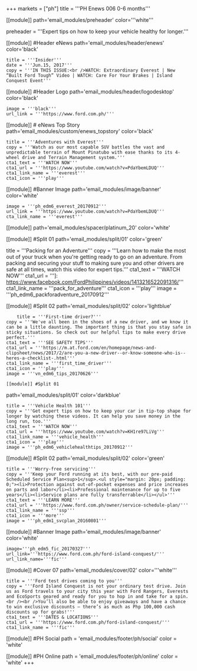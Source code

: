 +++
markets = ["ph"]
title = '''PH Enews 006 0-6 months'''

[[module]]
path='email_modules/preheader'
color='''white'''

preheader = '''Expert tips on how to keep your vehicle healthy for longer.'''

[[module]] #Header eNews
path='email_modules/header/enews'
color='black'

	title = '''Insider'''
	date = '''Jun.15, 2017'''
	copy = '''IN THIS ISSUE:<br />WATCH: Extraordinary Everest | New “Built Ford Tough” Video | WATCH: Care For Your Brakes | Island Conquest Event'''

[[module]] #Header Logo
path='email_modules/header/logodesktop'
color='black'

	image = '''black'''
	url_link = '''https://www.ford.com.ph/'''
 
[[module]] # eNews Top Story
path='email_modules/custom/enews_topstory'
color='black'

	title = '''Adventures with Everest'''
	copy = '''Watch as our most capable SUV battles the vast and unpredictable terrain of Mount Pinatubo with ease thanks to its 4-wheel drive and Terrain Management system.'''
	cta1_text = '''WATCH NOW'''
	cta1_url = '''https://www.youtube.com/watch?v=PdaYbemLDUQ'''
	cta1_link_name = '''everest'''
	cta1_icon = '''play'''

[[module]] #Banner Image
path='email_modules/image/banner'
color='white'

	image = '''ph_edm6_everest_20170912'''
	url_link = '''https://www.youtube.com/watch?v=PdaYbemLDUQ'''
	cta_link_name = '''everest'''

[[module]]
path='email_modules/spacer/platinum_20'
color='white'

[[module]] #Split 01
path='email_modules/split/01'
color='green'

title = '''Packing for an Adventure'''
	copy = '''Learn how to make the most out of your truck when you're getting ready to go on an adventure. From packing and securing your stuff to making sure you and other drivers are safe at all times, watch this video for expert tips.'''
	cta1_text = '''WATCH NOW'''
	cta1_url = ''']: https://www.facebook.com/FordPhilippines/videos/1413216522091316/'''
	cta1_link_name = '''pack_for_adventure'''
	cta1_icon = '''play'''
	image = '''ph_edm6_packforadventure_20170912'''

[[module]] #Split 02
path='email_modules/split/02'
color='lightblue'
    
    	title = '''First-time driver?'''
	copy = '''We've all been in the shoes of a new driver, and we know it can be a little daunting. The important thing is that you stay safe in sticky situations. So check out our helpful tips to make every drive perfect.'''
	cta1_text = '''SEE SAFETY TIPS'''
	cta1_url = '''https://m.at.ford.com/en/homepage/news-and-clipsheet/news/2017/2/are-you-a-new-driver--or-know-someone-who-is--heres-a-checklist-.html'''
	cta1_link_name = '''first_time_driver'''
	cta1_icon = '''play'''
	image = '''vn_edm6_tips_20170626'''
    
	[[module]] #Split 01
path='email_modules/split/01'
color='darkblue'

	title = '''Vehicle Health 101'''
	copy = '''Get expert tips on how to keep your car in tip-top shape for longer by watching these videos. It can help you save money in the long run, too.'''
	cta1_text = '''WATCH NOW'''
	cta1_url = '''https://www.youtube.com/watch?v=KH1re97LiVg'''
	cta1_link_name = '''vehicle_health'''
	cta1_icon = '''play'''
	image = '''ph_edm6_vehiclehealthtips_20170912'''
    
[[module]] #Split 02
path='email_modules/split/02'
color='green'

	title = '''Worry-free servicing'''
	copy = '''Keep your Ford running at its best, with our pre-paid Scheduled Service Plan<sup>1</sup>.<ul style="margin: 20px; padding: 0;"><li>Protection against out-of-pocket expenses and price increases on parts and labor</li><li>Professional maintenance for up to five years</li><li>Service plans are fully transferrable</li></ul>'''
	cta1_text = '''LEARN MORE'''
	cta1_url = '''https://www.ford.com.ph/owner/service-schedule-plan/'''
	cta1_link_name = '''ssp'''
	cta1_icon = '''more'''
	image = '''ph_edm1_svcplan_20160801'''
    
[[module]] #Banner Image
path='email_modules/image/banner'
color='white'

	image='''ph_edm5_fic_20170327'''
	url_link='''https://www.ford.com.ph/ford-island-conquest/'''
	url_link_name='''fic'''

[[module]] #Cover 07
path='email_modules/cover/02'
color='''white''' 

	title = '''Ford test drives coming to you'''
	copy = '''Ford Island Conquest is not your ordinary test drive. Join us as Ford travels to your city this year with Ford Rangers, Everests and EcoSports geared and ready for you to hop in and take for a spin.<br /><br />You’ll also be able to enjoy giveaways and have a chance to win exclusive discounts – there’s as much as Php 100,000 cash discounts up for grabs!'''
	cta1_text = '''DATES & LOCATIONS'''
	cta1_url = '''https://www.ford.com.ph/ford-island-conquest/'''
	cta1_link_name = '''fic'''

[[module]] #PH Social
path = 'email_modules/footer/ph/social'
color = 'white'

[[module]] #PH Online
path = 'email_modules/footer/ph/online'
color = 'white'
+++